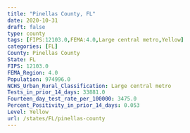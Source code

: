 ```yaml
---
title: "Pinellas County, FL"
date: 2020-10-31
draft: false
type: county
tags: [FIPS:12103.0,FEMA:4.0,Large central metro,Yellow]
categories: [FL]
County: Pinellas County
State: FL
FIPS: 12103.0
FEMA_Region: 4.0
Population: 974996.0
NCHS_Urban_Rural_Classification: Large central metro
Tests_in_prior_14_days: 33881.0
Fourteen_day_test_rate_per_100000: 3475.0
Percent_Positivity_in_prior_14_days: 0.053
Level: Yellow
url: /states/FL/pinellas-county
---
```



